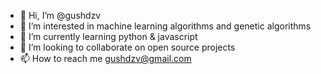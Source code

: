 - 👋 Hi, I’m @gushdzv
- 👀 I’m interested in machine learning algorithms and genetic algorithms 
- 🌱 I’m currently learning python & javascript
- 💞️ I’m looking to collaborate on open source projects
- 📫 How to reach me gushdzv@gmail.com

<!---
gushdzv/gushdzv is a ✨ special ✨ repository because its `README.md` (this file) appears on your GitHub profile.
You can click the Preview link to take a look at your changes.
--->

